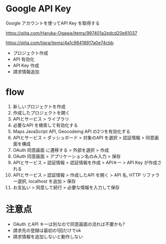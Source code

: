 # Google API Key

Google アカウントを使ってAPI Key を取得する

https://qiita.com/Haruka-Ogawa/items/997401a2edcd20e61037

https://qiita.com/tiara/items/4a1c98418917a0e74cbb

* プロジェクト作成
* API 有効化
* API Key 作成
* 請求情報追加

# flow

1. 新しいプロジェクトを作成
2. 作成したプロジェクトを開く
3. APIとサービス > ライブラリ
4. 必要なAPI を検索して有効化する
5. Maps JavaScript API, Geocodeing API の2つを有効化する
6. APIとサービス > ダッシュボード > 対象のAPI を選択 > 認証情報 > 同意画面を構成
7. OAuth 同意画面 に遷移する > 外部を選択 > 作成
8. OAuth 同意画面 > アプリケーション名のみ入力 > 保存
9. APIとサービス > 認証情報 > 認証情報を作成 > APIキー > API Key が作成される
10. APIとサービス > 認証情報 > 作成したAPI を開く > API 名, HTTP リファラー選択, localhost を追加 > 保存
11. お支払い > 同意して続行 > 必要な情報を入力して保存

# 注意点

* OAuth とAPI キーは別なので同意画面の流れは不要かも?
* 請求先の登録は最初の1回だけでok
* 請求情報を追加しないと動作しない
